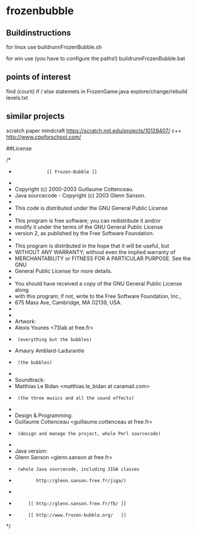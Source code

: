 # frozenbubble

## Buildinstructions

for linux use
buildrunnFrozenBubble.sh

for win use (you have to configure the paths!)
buildrunnFrozenBubble.bat

## points of interest
find (count) if / else statemets in FrozenGame.java
explore/change/rebuild levels.txt 



## similar projects
scratch paper mindcraft https://scratch.mit.edu/projects/10128407/
c++ http://www.cppforschool.com/


##License

/*
 *                 [[ Frozen-Bubble ]]
 *
 * Copyright (c) 2000-2003 Guillaume Cottenceau.
 * Java sourcecode - Copyright (c) 2003 Glenn Sanson.
 *
 * This code is distributed under the GNU General Public License 
 *
 * This program is free software; you can redistribute it and/or
 * modify it under the terms of the GNU General Public License
 * version 2, as published by the Free Software Foundation.
 * 
 * This program is distributed in the hope that it will be useful, but
 * WITHOUT ANY WARRANTY; without even the implied warranty of
 * MERCHANTABILITY or FITNESS FOR A PARTICULAR PURPOSE.  See the GNU
 * General Public License for more details.
 * 
 * You should have received a copy of the GNU General Public License along
 * with this program; if not, write to the Free Software Foundation, Inc.,
 * 675 Mass Ave, Cambridge, MA 02139, USA.
 *
 *
 * Artwork:
 *    Alexis Younes <73lab at free.fr>
 *      (everything but the bubbles)
 *    Amaury Amblard-Ladurantie <amaury at linuxfr.org>
 *      (the bubbles)
 *
 * Soundtrack:
 *    Matthias Le Bidan <matthias.le_bidan at caramail.com>
 *      (the three musics and all the sound effects)
 *
 * Design & Programming:
 *    Guillaume Cottenceau <guillaume.cottenceau at free.fr>
 *      (design and manage the project, whole Perl sourcecode)
 *
 * Java version:
 *    Glenn Sanson <glenn.sanson at free.fr>
 *      (whole Java sourcecode, including JIGA classes 
 *             http://glenn.sanson.free.fr/jiga/)
 *
 *          [[ http://glenn.sanson.free.fr/fb/ ]]
 *          [[ http://www.frozen-bubble.org/   ]]
 */


